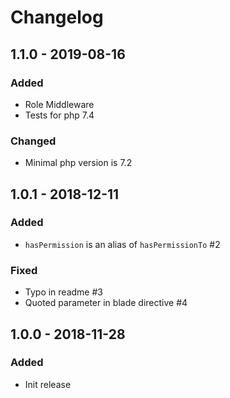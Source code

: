 # Changelog

## 1.1.0 - 2019-08-16

### Added

- Role Middleware
- Tests for php 7.4

### Changed

- Minimal php version is 7.2

## 1.0.1 - 2018-12-11

### Added

- `hasPermission` is an alias of `hasPermissionTo` #2

### Fixed

- Typo in readme #3
- Quoted parameter in blade directive #4

## 1.0.0 - 2018-11-28

### Added

- Init release
